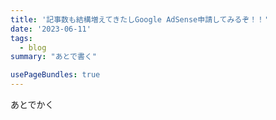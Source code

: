 ```yaml
---
title: '記事数も結構増えてきたしGoogle AdSense申請してみるぞ！！'
date: '2023-06-11'
tags:
  - blog
summary: "あとで書く"

usePageBundles: true
---
```


あとでかく
